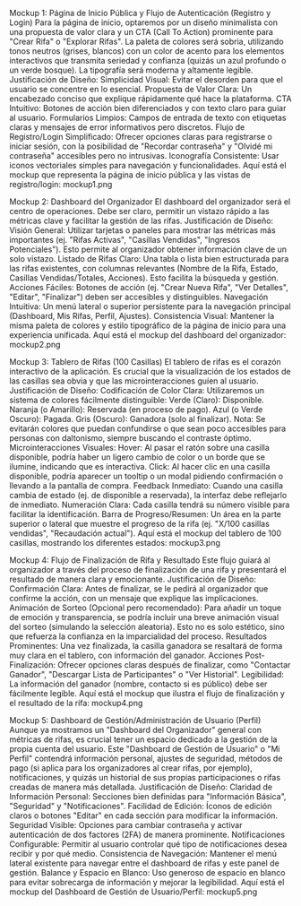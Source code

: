 Mockup 1: Página de Inicio Pública y Flujo de Autenticación (Registro y Login)
Para la página de inicio, optaremos por un diseño minimalista con una propuesta de valor clara y un CTA (Call To Action) prominente para "Crear Rifa" o "Explorar Rifas". La paleta de colores será sobria, utilizando tonos neutros (grises, blancos) con un color de acento para los elementos interactivos que transmita seriedad y confianza (quizás un azul profundo o un verde bosque). La tipografía será moderna y altamente legible.
Justificación de Diseño:
Simplicidad Visual: Evitar el desorden para que el usuario se concentre en lo esencial.
Propuesta de Valor Clara: Un encabezado conciso que explique rápidamente qué hace la plataforma.
CTA Intuitivo: Botones de acción bien diferenciados y con texto claro para guiar al usuario.
Formularios Limpios: Campos de entrada de texto con etiquetas claras y mensajes de error informativos pero discretos.
Flujo de Registro/Login Simplificado: Ofrecer opciones claras para registrarse o iniciar sesión, con la posibilidad de "Recordar contraseña" y "Olvidé mi contraseña" accesibles pero no intrusivas.
Iconografía Consistente: Usar iconos vectoriales simples para navegación y funcionalidades.
Aquí está el mockup que representa la página de inicio pública y las vistas de registro/login: mockup1.png

Mockup 2: Dashboard del Organizador
El dashboard del organizador será el centro de operaciones. Debe ser claro, permitir un vistazo rápido a las métricas clave y facilitar la gestión de las rifas.
Justificación de Diseño:
Visión General: Utilizar tarjetas o paneles para mostrar las métricas más importantes (ej. "Rifas Activas", "Casillas Vendidas", "Ingresos Potenciales"). Esto permite al organizador obtener información clave de un solo vistazo.
Listado de Rifas Claro: Una tabla o lista bien estructurada para las rifas existentes, con columnas relevantes (Nombre de la Rifa, Estado, Casillas Vendidas/Totales, Acciones). Esto facilita la búsqueda y gestión.
Acciones Fáciles: Botones de acción (ej. "Crear Nueva Rifa", "Ver Detalles", "Editar", "Finalizar") deben ser accesibles y distinguibles.
Navegación Intuitiva: Un menú lateral o superior persistente para la navegación principal (Dashboard, Mis Rifas, Perfil, Ajustes).
Consistencia Visual: Mantener la misma paleta de colores y estilo tipográfico de la página de inicio para una experiencia unificada.
Aquí está el mockup del dashboard del organizador: mockup2.png

Mockup 3: Tablero de Rifas (100 Casillas)
El tablero de rifas es el corazón interactivo de la aplicación. Es crucial que la visualización de los estados de las casillas sea obvia y que las microinteracciones guíen al usuario.
Justificación de Diseño:
Codificación de Color Clara: Utilizaremos un sistema de colores fácilmente distinguible:
Verde (Claro): Disponible.
Naranja (o Amarillo): Reservada (en proceso de pago).
Azul (o Verde Oscuro): Pagada.
Gris (Oscuro): Ganadora (solo al finalizar).
Nota: Se evitarán colores que puedan confundirse o que sean poco accesibles para personas con daltonismo, siempre buscando el contraste óptimo.
Microinteracciones Visuales:
Hover: Al pasar el ratón sobre una casilla disponible, podría haber un ligero cambio de color o un borde que se ilumine, indicando que es interactiva.
Click: Al hacer clic en una casilla disponible, podría aparecer un tooltip o un modal pidiendo confirmación o llevando a la pantalla de compra.
Feedback Inmediato: Cuando una casilla cambia de estado (ej. de disponible a reservada), la interfaz debe reflejarlo de inmediato.
Numeración Clara: Cada casilla tendrá su número visible para facilitar la identificación.
Barra de Progreso/Resumen: Un área en la parte superior o lateral que muestre el progreso de la rifa (ej. "X/100 casillas vendidas", "Recaudación actual").
Aquí está el mockup del tablero de 100 casillas, mostrando los diferentes estados: mockup3.png

Mockup 4: Flujo de Finalización de Rifa y Resultado
Este flujo guiará al organizador a través del proceso de finalización de una rifa y presentará el resultado de manera clara y emocionante.
Justificación de Diseño:
Confirmación Clara: Antes de finalizar, se le pedirá al organizador que confirme la acción, con un mensaje que explique las implicaciones.
Animación de Sorteo (Opcional pero recomendado): Para añadir un toque de emoción y transparencia, se podría incluir una breve animación visual del sorteo (simulando la selección aleatoria). Esto no es solo estético, sino que refuerza la confianza en la imparcialidad del proceso.
Resultados Prominentes: Una vez finalizada, la casilla ganadora se resaltará de forma muy clara en el tablero, con información del ganador.
Acciones Post-Finalización: Ofrecer opciones claras después de finalizar, como "Contactar Ganador", "Descargar Lista de Participantes" o "Ver Historial".
Legibilidad: La información del ganador (nombre, contacto si es público) debe ser fácilmente legible.
Aquí está el mockup que ilustra el flujo de finalización y el resultado de la rifa: mockup4.png

Mockup 5: Dashboard de Gestión/Administración de Usuario (Perfil)
Aunque ya mostramos un "Dashboard del Organizador" general con métricas de rifas, es crucial tener un espacio dedicado a la gestión de la propia cuenta del usuario. Este "Dashboard de Gestión de Usuario" o "Mi Perfil" contendrá información personal, ajustes de seguridad, métodos de pago (si aplica para los organizadores al crear rifas, por ejemplo), notificaciones, y quizás un historial de sus propias participaciones o rifas creadas de manera más detallada.
Justificación de Diseño:
Claridad de Información Personal: Secciones bien definidas para "Información Básica", "Seguridad" y "Notificaciones".
Facilidad de Edición: Íconos de edición claros o botones "Editar" en cada sección para modificar la información.
Seguridad Visible: Opciones para cambiar contraseña y activar autenticación de dos factores (2FA) de manera prominente.
Notificaciones Configurable: Permitir al usuario controlar qué tipo de notificaciones desea recibir y por qué medio.
Consistencia de Navegación: Mantener el menú lateral existente para navegar entre el dashboard de rifas y este panel de gestión.
Balance y Espacio en Blanco: Uso generoso de espacio en blanco para evitar sobrecarga de información y mejorar la legibilidad.
Aquí está el mockup del Dashboard de Gestión de Usuario/Perfil: mockup5.png